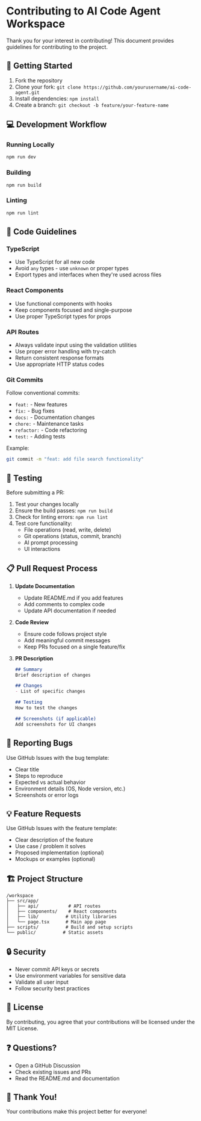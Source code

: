 # Contributing to AI Code Agent Workspace

Thank you for your interest in contributing! This document provides guidelines for contributing to the project.

## 🚀 Getting Started

1. Fork the repository
2. Clone your fork: `git clone https://github.com/yourusername/ai-code-agent.git`
3. Install dependencies: `npm install`
4. Create a branch: `git checkout -b feature/your-feature-name`

## 💻 Development Workflow

### Running Locally
```bash
npm run dev
```

### Building
```bash
npm run build
```

### Linting
```bash
npm run lint
```

## 📝 Code Guidelines

### TypeScript
- Use TypeScript for all new code
- Avoid `any` types - use `unknown` or proper types
- Export types and interfaces when they're used across files

### React Components
- Use functional components with hooks
- Keep components focused and single-purpose
- Use proper TypeScript types for props

### API Routes
- Always validate input using the validation utilities
- Use proper error handling with try-catch
- Return consistent response formats
- Use appropriate HTTP status codes

### Git Commits
Follow conventional commits:
- `feat:` - New features
- `fix:` - Bug fixes
- `docs:` - Documentation changes
- `chore:` - Maintenance tasks
- `refactor:` - Code refactoring
- `test:` - Adding tests

Example:
```bash
git commit -m "feat: add file search functionality"
```

## 🧪 Testing

Before submitting a PR:
1. Test your changes locally
2. Ensure the build passes: `npm run build`
3. Check for linting errors: `npm run lint`
4. Test core functionality:
   - File operations (read, write, delete)
   - Git operations (status, commit, branch)
   - AI prompt processing
   - UI interactions

## 📋 Pull Request Process

1. **Update Documentation**
   - Update README.md if you add features
   - Add comments to complex code
   - Update API documentation if needed

2. **Code Review**
   - Ensure code follows project style
   - Add meaningful commit messages
   - Keep PRs focused on a single feature/fix

3. **PR Description**
   ```markdown
   ## Summary
   Brief description of changes
   
   ## Changes
   - List of specific changes
   
   ## Testing
   How to test the changes
   
   ## Screenshots (if applicable)
   Add screenshots for UI changes
   ```

## 🐛 Reporting Bugs

Use GitHub Issues with the bug template:
- Clear title
- Steps to reproduce
- Expected vs actual behavior
- Environment details (OS, Node version, etc.)
- Screenshots or error logs

## 💡 Feature Requests

Use GitHub Issues with the feature template:
- Clear description of the feature
- Use case / problem it solves
- Proposed implementation (optional)
- Mockups or examples (optional)

## 🏗️ Project Structure

```
/workspace
├── src/app/
│   ├── api/           # API routes
│   ├── components/    # React components
│   ├── lib/          # Utility libraries
│   └── page.tsx      # Main app page
├── scripts/          # Build and setup scripts
└── public/          # Static assets
```

## 🔒 Security

- Never commit API keys or secrets
- Use environment variables for sensitive data
- Validate all user input
- Follow security best practices

## 📄 License

By contributing, you agree that your contributions will be licensed under the MIT License.

## ❓ Questions?

- Open a GitHub Discussion
- Check existing issues and PRs
- Read the README.md and documentation

## 🙏 Thank You!

Your contributions make this project better for everyone!
